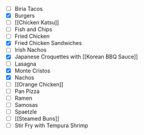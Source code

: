 - [ ] Biria Tacos
- [x] Burgers
- [ ] [[Chicken Katsu]]
- [ ] Fish and Chips
- [ ] Fried Chicken
- [x] Fried Chicken Sandwiches
- [ ] Irish Nachos
- [x] Japanese Croquettes with [[Korean BBQ Sauce]]
- [ ] Lasagna
- [x] Monte Cristos
- [x] Nachos
- [ ] [[Orange Chicken]]
- [ ] Pan Pizza
- [ ] Ramen
- [ ] Samosas
- [ ] Spaetzle
- [ ] [[Steamed Buns]]
- [ ] Stir Fry with Tempura Shrimp
